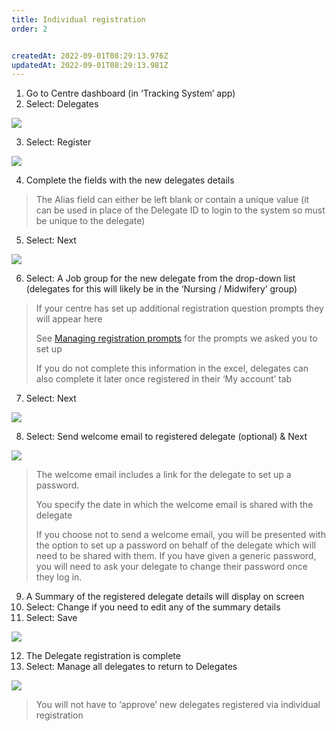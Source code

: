 ```yaml
---
title: Individual registration
order: 2


createdAt: 2022-09-01T08:29:13.976Z
updatedAt: 2022-09-01T08:29:13.981Z
---
```

1. Go to Centre dashboard (in ‘Tracking System’ app) 
2. Select: Delegates​

![](/img/cm-4-01-Self-reg.jpg)

3. Select: Register​

![](/img/cm-4-08-Individual.jpg)

4. Complete the fields with the new delegates details​

> The Alias field can either be left blank or contain a unique value (it can be used in place of the Delegate ID to login to the system so must be unique to the delegate)​

5. Select: Next​

![](/img/cm-4-09-Individual.jpg)

6. Select: A Job group for the new delegate from the drop-down list (delegates for this will likely be in the ‘Nursing / Midwifery’ group)​

> If your centre has set up additional registration question prompts they will appear here ​
>
> See [Managing registration prompts](/user-guide/centremanager/02-centre-management/configuring-centre-details/managing-registration-prompts) for the prompts we asked you to set up​
>
> If you do not complete this information in the excel, delegates can also complete it later once registered in their ‘My account’ tab​

7. Select: Next​

![](/img/cm-4-10-Individual.jpg)

8. Select: Send welcome email to registered delegate (optional) & Next​

![](/img/cm-4-11-Individual.jpg)

> The welcome email includes a link for the delegate to set up a password.​
>
> You specify the date in which the welcome email is shared with the delegate​
>
> If you choose not to send a welcome email, you will be presented with the option to set up a password on behalf of the delegate which will need to be shared with them. If you have given a generic password, you will need to ask your delegate to change their password once they log in. 

9. A Summary of the registered delegate details will display on screen​
10. Select: Change if you need to edit any of the summary details ​
11. Select: Save ​

![](/img/cm-4-12-Individual.jpg)

12. The Delegate registration is complete​
13. Select: Manage all delegates to return to Delegates ​

![](/img/cm-4-13-Individual.jpg)

> You will not have to ‘approve’ new delegates registered via individual registration​